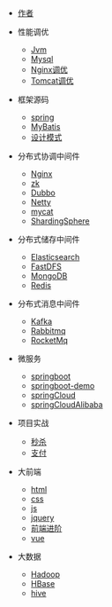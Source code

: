 <!-- 侧边栏 -->
* [作者](/)
* 性能调优
    * [Jvm]()
    * [Mysql]()
    * [Nginx调优]()
    * [Tomcat调优]()
* 框架源码
    * [spring]()
    * [MyBatis]()
    * [设计模式]()
* 分布式协调中间件
    * [Nginx](./nginx/001-java架构师直通车-nginx)
    * [zk]()
    * [Dubbo]()
    * [Netty]()
    * [mycat]()
    * [ShardingSphere]()
* 分布式储存中间件
    * [Elasticsearch]()
    * [FastDFS]()
    * [MongoDB]()
    * [Redis]()
* 分布式消息中间件
    * [Kafka]()
    * [Rabbitmq]()
    * [RocketMq]()
* 微服务
    * [springboot]()
    * [springboot-demo]()
    * [springCloud]()
    * [springCloudAlibaba]()
* 项目实战
    * [秒杀]()
    * [支付]()

* 大前端
    * [html](./nginx/001-java架构师直通车-nginx)
    * [css](./nginx/001-java架构师直通车-nginx)
    * [js](./nginx/001-java架构师直通车-nginx)
    * [jquery](./nginx/001-java架构师直通车-nginx)
    * [前端进阶](./nginx/001-java架构师直通车-nginx)
    * [vue](./nginx/001-java架构师直通车-nginx)

* 大数据
    * [Hadoop](./nginx/001-java架构师直通车-nginx)
    * [HBase](./nginx/001-java架构师直通车-nginx)
    * [hive](./nginx/001-java架构师直通车-nginx)